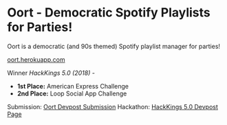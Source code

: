 # Oort - Democratic Spotify Playlists for Parties!
Oort is a democratic (and 90s themed) Spotify playlist manager for parties!

[ oort.herokuapp.com
](http://oort.herokuapp.com)

Winner *HackKings 5.0 (2018) -* 
 -  **1st Place:** American Express Challenge
 -  **2nd Place:** Loop Social App Challenge 

Submission: [Oort Devpost Submission](https://devpost.com/software/oort)
Hackathon:  [HackKings 5.0 Devpost Page](https://hackkings5.devpost.com/)
